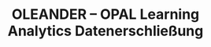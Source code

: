 ---
title: OLEANDER – OPAL Learning Analytics Datenerschließung
link: na
status: active
time: 04/2024–12/2025
funding: Free State of Saxony, Ministry of Science
---